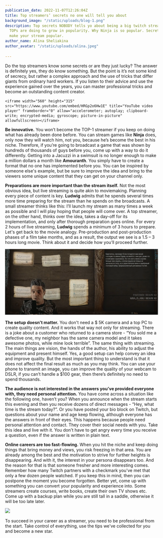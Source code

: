```yaml
---
publication_date: 2022-11-07T12:26:04Z
title: Top streamers’ secrets no one will tell you about
background_image: "/static/uploads/blog-1.png"
description: Top secrets NOBODY tells yo about being a big twitch streamer. What Twitch
  TOPs are doing to grow in popularity. Why Ninja is so popular. Secrets that will
  make your stream popular.
author_name: Alina Sheliakina
author_avatar: "/static/uploads/alina.jpeg"

---
```

Do the top streamers know some secrets or are they just lucky? The answer is definitely yes, they do know something. But the point is it’s not some kind of secrecy, but rather a complex approach and the use of tricks that differ giants from ordinary hard workers. If you listen to their advice and use the experience gained over the years, you can master professional tricks and become an outstanding content creator.

    <iframe width="560" height="315" src="https://www.youtube.com/embed/HRGp2o6Hw1E" title="YouTube video player" frameborder="0" allow="accelerometer; autoplay; clipboard-write; encrypted-media; gyroscope; picture-in-picture" allowfullscreen></iframe>

**Be innovative.** You won’t become the TOP-1 streamer if you keep on doing what has already been done before. You can stream games like **Ninja** does, only now they will watch him, not you, because he’s become the best in his niche. Therefore, if you’re going to broadcast a game that was shown by hundreds of thousands of guys before you, come up with a way to do it differently. Getting into a Jacuzzi in a swimsuit is no longer enough to make a million dollars a month like **Amouranth**. You simply have to create a format that no one has implemented before you. You can be inspired by someone else's example, but be sure to improve the idea and bring to the viewers some unique content that they can get on your channel only.

**Preparations are more important than the stream itself.** Not the most obvious idea, but live streaming is quite akin to moviemaking. Planning every piece of content is key. **Ludwig** admits that he spends several times more time preparing for the stream than he spends on the broadcasts. A small streamer thinks like this: I’ll launch my stream as many times a week as possible and I will play hoping that people will come over. A top streamer, on the other hand, thinks over the idea, takes a day-off for its implementation, and only after thorough preparation goes online. For every 2 hours of live streaming, **Ludwig** spends a minimum of 3 hours to prepare. Let's get back to the movie analogy. Pre-production and post-production phases of a film take months, and as a result, the output we see is a 1.5 – 3 hours long movie. Think about it and decide how you’ll proceed further.

![](/static/uploads/1-1.png)

**The setup doesn't matter.** You don't need a $ 5K camera and a top PC to create quality content. And it works that way not only for streaming. There is a joke about a customer who returned to a camera store - “You sold me a defective one, my neighbor has the same camera model and it takes awesome photos, while mine look terrible”. The same thing with streaming. The main things are vision, the hands of the author, his ability to adjust the equipment and present himself. Yes, a good setup can help convey an idea and improve quality. But the most important thing to understand is that it does not affect the final result as much as you may think. You can use your phone to transmit an image, you can improve the quality of your webcam to DSLR, if you can’t handle a $100 gear, then there’s definitely no need to spend thousands.

**The audience is not interested in the answers you’ve provided everyone with, they need personal attention.** You have come across a situation like the following one, haven’t you? When you announce when the stream starts this evening and then you receive dozens of direct messages - “Hey, what time is the stream today?”. Or you have posted your bio block on Twitch, but questions about your name and age keep flowing, although everyone has the answers in front of their eyes. This happens because people need personal attention and contact. They cover their social needs with you. Take this idea and live with it. You don't have to get angry every time you receive a question, even if the answer is written in plain text.

**Online careers are too fast-flowing.** When you hit the niche and keep doing things that bring money and views, you risk freezing in that area. You are already among the best and the motivation to strive for further heights is disappearing. And with it, the interest in your persona disappears too. And the reason for that is that someone fresher and more interesting comes. Remember how many Twitch partners with a checkmark you've met that only a few dozen people watched. If you keep this in mind, then you can postpone the moment you become forgotten. Better yet, come up with something you can convert your popularity and experience into. Some streamers create courses, write books, create their own TV shows etc. Come up with a backup plan while you are still tall in a saddle, otherwise it will be too late later.

![](https://blog.organization.gg/blog/content/images/size/w1000/2021/10/2-1.png)

To succeed in your career as a streamer, you need to be professional from the start. Take control of everything, use the tips we've collected for you and become a new star.
